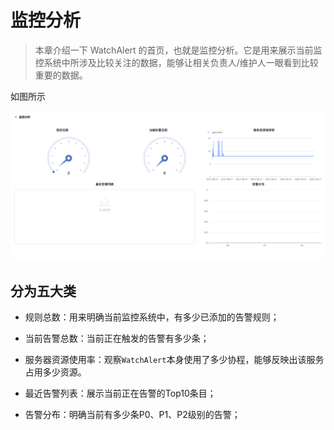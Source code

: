 # 监控分析

> 本章介绍一下 WatchAlert 的首页，也就是监控分析。它是用来展示当前监控系统中所涉及比较关注的数据，能够让相关负责人/维护人一眼看到比较重要的数据。

如图所示

![img.png](img/img.png)

## 分为五大类

- 规则总数：用来明确当前监控系统中，有多少已添加的告警规则；

- 当前告警总数：当前正在触发的告警有多少条；

- 服务器资源使用率：观察`WatchAlert`本身使用了多少协程，能够反映出该服务占用多少资源。

- 最近告警列表：展示当前正在告警的Top10条目；

- 告警分布：明确当前有多少条P0、P1、P2级别的告警；
